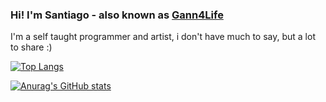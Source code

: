### Hi! I'm Santiago - also known as [Gann4Life](http://gann4life.ga/about)

I'm a self taught programmer and artist, i don't have much to say, but a lot to share :)

[![Top Langs](https://github-readme-stats.vercel.app/api/top-langs/?username=gann4&layout=compact&theme=tokyonight&hide=c,tcl&count_private=true&hide_border=true)](https://github.com/anuraghazra/github-readme-stats)

[![Anurag's GitHub stats](https://github-readme-stats.vercel.app/api?username=gann4&theme=tokyonight&hide_border=true)](https://github.com/anuraghazra/github-readme-stats)
